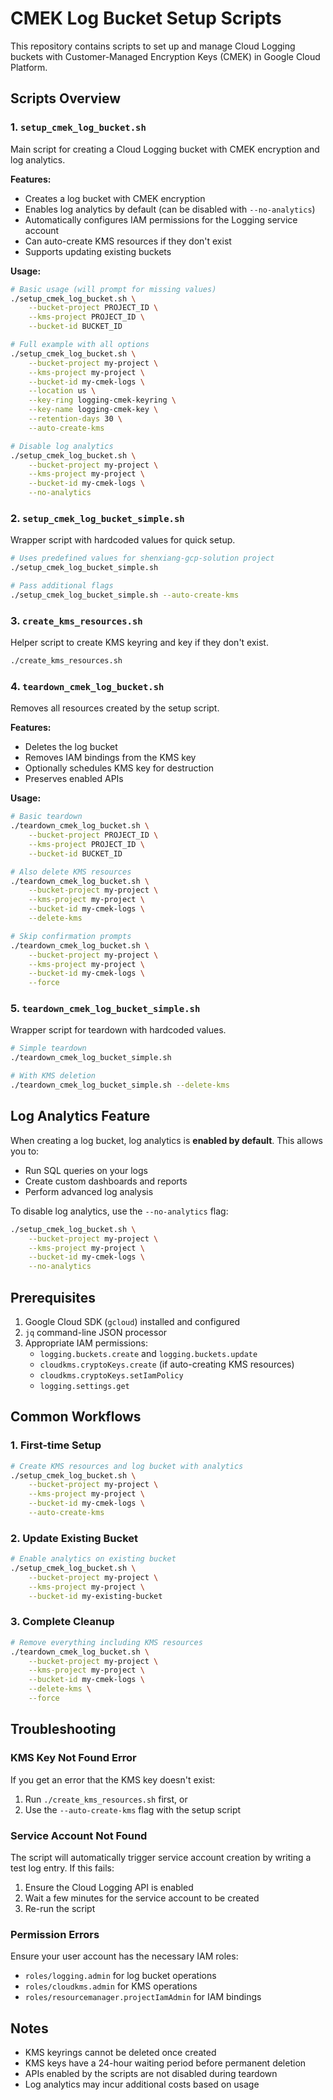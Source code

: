 # CMEK Log Bucket Setup Scripts

This repository contains scripts to set up and manage Cloud Logging buckets with Customer-Managed Encryption Keys (CMEK) in Google Cloud Platform.

## Scripts Overview

### 1. `setup_cmek_log_bucket.sh`
Main script for creating a Cloud Logging bucket with CMEK encryption and log analytics.

**Features:**
- Creates a log bucket with CMEK encryption
- Enables log analytics by default (can be disabled with `--no-analytics`)
- Automatically configures IAM permissions for the Logging service account
- Can auto-create KMS resources if they don't exist
- Supports updating existing buckets

**Usage:**
```bash
# Basic usage (will prompt for missing values)
./setup_cmek_log_bucket.sh \
    --bucket-project PROJECT_ID \
    --kms-project PROJECT_ID \
    --bucket-id BUCKET_ID

# Full example with all options
./setup_cmek_log_bucket.sh \
    --bucket-project my-project \
    --kms-project my-project \
    --bucket-id my-cmek-logs \
    --location us \
    --key-ring logging-cmek-keyring \
    --key-name logging-cmek-key \
    --retention-days 30 \
    --auto-create-kms

# Disable log analytics
./setup_cmek_log_bucket.sh \
    --bucket-project my-project \
    --kms-project my-project \
    --bucket-id my-cmek-logs \
    --no-analytics
```

### 2. `setup_cmek_log_bucket_simple.sh`
Wrapper script with hardcoded values for quick setup.

```bash
# Uses predefined values for shenxiang-gcp-solution project
./setup_cmek_log_bucket_simple.sh

# Pass additional flags
./setup_cmek_log_bucket_simple.sh --auto-create-kms
```

### 3. `create_kms_resources.sh`
Helper script to create KMS keyring and key if they don't exist.

```bash
./create_kms_resources.sh
```

### 4. `teardown_cmek_log_bucket.sh`
Removes all resources created by the setup script.

**Features:**
- Deletes the log bucket
- Removes IAM bindings from the KMS key
- Optionally schedules KMS key for destruction
- Preserves enabled APIs

**Usage:**
```bash
# Basic teardown
./teardown_cmek_log_bucket.sh \
    --bucket-project PROJECT_ID \
    --kms-project PROJECT_ID \
    --bucket-id BUCKET_ID

# Also delete KMS resources
./teardown_cmek_log_bucket.sh \
    --bucket-project my-project \
    --kms-project my-project \
    --bucket-id my-cmek-logs \
    --delete-kms

# Skip confirmation prompts
./teardown_cmek_log_bucket.sh \
    --bucket-project my-project \
    --kms-project my-project \
    --bucket-id my-cmek-logs \
    --force
```

### 5. `teardown_cmek_log_bucket_simple.sh`
Wrapper script for teardown with hardcoded values.

```bash
# Simple teardown
./teardown_cmek_log_bucket_simple.sh

# With KMS deletion
./teardown_cmek_log_bucket_simple.sh --delete-kms
```

## Log Analytics Feature

When creating a log bucket, log analytics is **enabled by default**. This allows you to:
- Run SQL queries on your logs
- Create custom dashboards and reports
- Perform advanced log analysis

To disable log analytics, use the `--no-analytics` flag:
```bash
./setup_cmek_log_bucket.sh \
    --bucket-project my-project \
    --kms-project my-project \
    --bucket-id my-cmek-logs \
    --no-analytics
```

## Prerequisites

1. Google Cloud SDK (`gcloud`) installed and configured
2. `jq` command-line JSON processor
3. Appropriate IAM permissions:
   - `logging.buckets.create` and `logging.buckets.update`
   - `cloudkms.cryptoKeys.create` (if auto-creating KMS resources)
   - `cloudkms.cryptoKeys.setIamPolicy`
   - `logging.settings.get`

## Common Workflows

### 1. First-time Setup
```bash
# Create KMS resources and log bucket with analytics
./setup_cmek_log_bucket.sh \
    --bucket-project my-project \
    --kms-project my-project \
    --bucket-id my-cmek-logs \
    --auto-create-kms
```

### 2. Update Existing Bucket
```bash
# Enable analytics on existing bucket
./setup_cmek_log_bucket.sh \
    --bucket-project my-project \
    --kms-project my-project \
    --bucket-id my-existing-bucket
```

### 3. Complete Cleanup
```bash
# Remove everything including KMS resources
./teardown_cmek_log_bucket.sh \
    --bucket-project my-project \
    --kms-project my-project \
    --bucket-id my-cmek-logs \
    --delete-kms \
    --force
```

## Troubleshooting

### KMS Key Not Found Error
If you get an error that the KMS key doesn't exist:
1. Run `./create_kms_resources.sh` first, or
2. Use the `--auto-create-kms` flag with the setup script

### Service Account Not Found
The script will automatically trigger service account creation by writing a test log entry. If this fails:
1. Ensure the Cloud Logging API is enabled
2. Wait a few minutes for the service account to be created
3. Re-run the script

### Permission Errors
Ensure your user account has the necessary IAM roles:
- `roles/logging.admin` for log bucket operations
- `roles/cloudkms.admin` for KMS operations
- `roles/resourcemanager.projectIamAdmin` for IAM bindings

## Notes

- KMS keyrings cannot be deleted once created
- KMS keys have a 24-hour waiting period before permanent deletion
- APIs enabled by the scripts are not disabled during teardown
- Log analytics may incur additional costs based on usage
